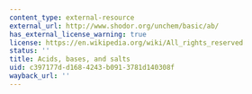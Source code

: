 ```yaml
---
content_type: external-resource
external_url: http://www.shodor.org/unchem/basic/ab/
has_external_license_warning: true
license: https://en.wikipedia.org/wiki/All_rights_reserved
status: ''
title: Acids, bases, and salts
uid: c397177d-d168-4243-b091-3781d140308f
wayback_url: ''
---
```

